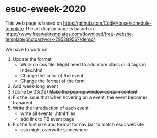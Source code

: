 # esuc-eweek-2020
This web page is based on https://github.com/CodyHouse/schedule-template
The art display page is based on https://www.freewebtemplates.com/download/free-website-template/photoartwork-795289567/demo/

We have to work on:
1. Update the format
   - Work on css file. Might need to add more class or id tags in index.html
   - Change the color of the event
   - Change the format of the form
2. Add week-long event
3. (Done by 03/09) ~~Make the pop-up window contain content~~
4. Fix the issue that when hovering on a event, the event becomes traparent
5. Write the introduction of each event
   - write all events' .html files
   - add link to FB event page
6. Fix the font size and format for nav bar to match esuc website
   - css might overwrite somewhere

